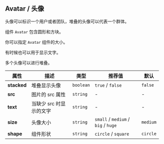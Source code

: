 ## Avatar / 头像

头像可以标识一个用户或者团队，堆叠的头像可以代表一个群体。

<ex-code name="ex-avatar-default"/>

组件 <code>Avatar</code> 包含圆形和方块。

</ex-code>

<ex-code name="ex-avatar-size"/>

你可以指定 <code>Avatar</code> 组件的大小。

</ex-code>

<ex-code name="ex-avatar-text"/>

有时候也可以用于显示文字。

</ex-code>

<ex-code name="ex-avatar-stacked"/>

多个头像可以进行堆叠。

</ex-code>

<ex-footer edit-link="https://github.com/zeit-ui/vue/edit/master/docs/en-us/components/avatar.md">

| 属性        | 描述                    | 类型      | 推荐值                              | 默认     |
| ----------- | ----------------------- | --------- | ----------------------------------- | -------- |
| **stacked** | 堆叠显示头像            | `boolean` | `true` / `false`                    | `false`  |
| **src**     | 图片的 src 属性         | `string`  | -                                   | -        |
| **text**    | 当缺少 src 时显示的文字 | `string`  | -                                   | -        |
| **size**    | 头像大小                | `string`  | `small` / `medium` / `big` / `huge` | `medium` |
| **shape**   | 组件形状                | `string`  | `circle` / `square`                 | `circle` |

</ex-footer>
